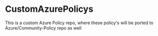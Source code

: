 # CustomAzurePolicys
This is a custom Azure Policy repo, where these policy's will be ported to Azure/Community-Policy repo as well
